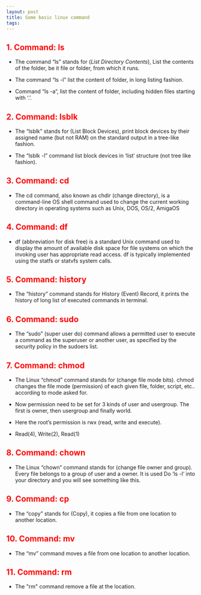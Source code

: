 ```yaml
---
layout: post
title: Some basic linux command
tags:
---
```


## <font color="red">1. Command: ls</font>
- The command “ls” stands for (*List Directory Contents*), List the contents of the folder, be it file or folder, from which it runs.

- The command “ls -l” list the content of folder, in long listing fashion.  

- Command “ls -a“, list the content of folder, including hidden files starting with ‘.’. 

## <font color="red">2. Command: lsblk</font>  
- The “lsblk” stands for (List Block Devices), print block devices by their assigned name (but not RAM) on the standard output in a tree-like fashion.  

- The “lsblk -l” command list block devices in ‘list‘ structure (not tree like fashion).  

## <font color="red">3. Command: cd</font>  
- The cd command, also known as chdir (change directory), is a command-line OS shell command used to change the current working directory in operating systems such as Unix, DOS, OS/2, AmigaOS  

## <font color="red">4. Command: df</font>   
- df (abbreviation for disk free) is a standard Unix command used to display the amount of available disk space for file systems on which the invoking user has appropriate read access. df is typically implemented using the statfs or statvfs system calls.  

## <font color="red">5. Command: history</font>  
- The “history” command stands for History (Event) Record, it prints the history of long list of executed commands in terminal.  

## <font color="red">6. Command: sudo</font>  
- The “sudo” (super user do) command allows a permitted user to execute a command as the superuser or another user, as specified by the security policy in the sudoers list.  

## <font color="red">7. Command: chmod</font>  
- The Linux “chmod” command stands for (change file mode bits). chmod changes the file mode (permission) of each given file, folder, script, etc.. according to mode asked for.  

- Now permission need to be set for 3 kinds of user and usergroup. The first is owner, then usergroup and finally world.  

- Here the root’s permission is rwx (read, write and execute).  

- Read(4), Write(2), Read(1)  

## <font color="red">8. Command: chown</font>  
- The Linux “chown” command stands for (change file owner and group). Every file belongs to a group of user and a owner. It is used Do ‘ls -l‘ into your directory and you will see something like this.  

## <font color="red">9. Command: cp</font>  
- The “copy” stands for (Copy), it copies a file from one location to another location.  

## <font color="red">10. Command: mv</font>  
- The “mv” command moves a file from one location to another location.  

## <font color="red">11. Command: rm</font>  
- The "rm" command remove a file at the location.  
